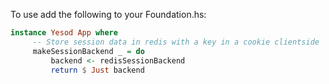 To use add the following to your Foundation.hs:

```haskell
instance Yesod App where
     -- Store session data in redis with a key in a cookie clientside
     makeSessionBackend _ = do
         backend <- redisSessionBackend
         return $ Just backend  
```
